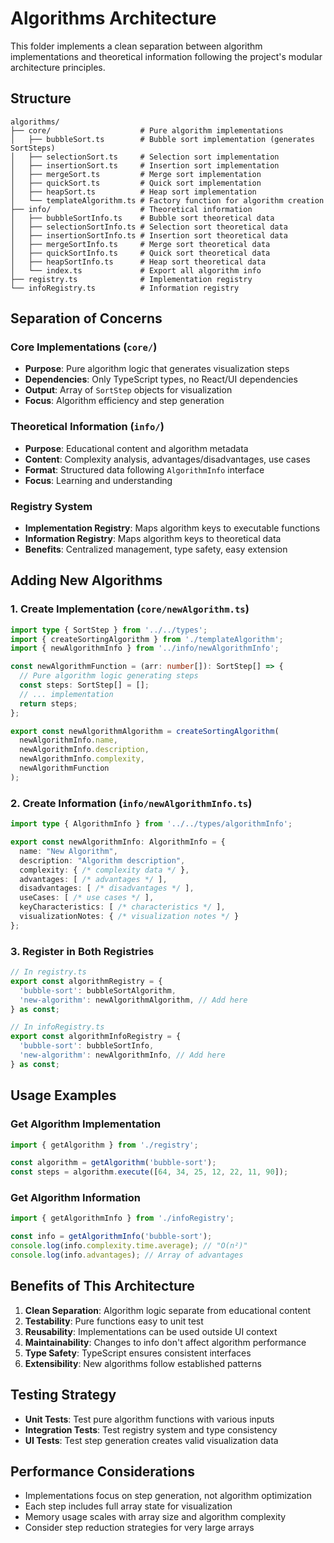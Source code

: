 # Algorithms Architecture

This folder implements a clean separation between algorithm implementations and theoretical information following the project's modular architecture principles.

## Structure

```
algorithms/
├── core/                    # Pure algorithm implementations
│   ├── bubbleSort.ts        # Bubble sort implementation (generates SortSteps)
│   ├── selectionSort.ts     # Selection sort implementation  
│   ├── insertionSort.ts     # Insertion sort implementation
│   ├── mergeSort.ts         # Merge sort implementation
│   ├── quickSort.ts         # Quick sort implementation
│   ├── heapSort.ts          # Heap sort implementation
│   └── templateAlgorithm.ts # Factory function for algorithm creation
├── info/                    # Theoretical information
│   ├── bubbleSortInfo.ts    # Bubble sort theoretical data
│   ├── selectionSortInfo.ts # Selection sort theoretical data
│   ├── insertionSortInfo.ts # Insertion sort theoretical data
│   ├── mergeSortInfo.ts     # Merge sort theoretical data
│   ├── quickSortInfo.ts     # Quick sort theoretical data
│   ├── heapSortInfo.ts      # Heap sort theoretical data
│   └── index.ts             # Export all algorithm info
├── registry.ts              # Implementation registry
└── infoRegistry.ts          # Information registry
```

## Separation of Concerns

### Core Implementations (`core/`)
- **Purpose**: Pure algorithm logic that generates visualization steps
- **Dependencies**: Only TypeScript types, no React/UI dependencies
- **Output**: Array of `SortStep` objects for visualization
- **Focus**: Algorithm efficiency and step generation

### Theoretical Information (`info/`)
- **Purpose**: Educational content and algorithm metadata
- **Content**: Complexity analysis, advantages/disadvantages, use cases
- **Format**: Structured data following `AlgorithmInfo` interface
- **Focus**: Learning and understanding

### Registry System
- **Implementation Registry**: Maps algorithm keys to executable functions
- **Information Registry**: Maps algorithm keys to theoretical data
- **Benefits**: Centralized management, type safety, easy extension

## Adding New Algorithms

### 1. Create Implementation (`core/newAlgorithm.ts`)
```typescript
import type { SortStep } from '../../types';
import { createSortingAlgorithm } from './templateAlgorithm';
import { newAlgorithmInfo } from '../info/newAlgorithmInfo';

const newAlgorithmFunction = (arr: number[]): SortStep[] => {
  // Pure algorithm logic generating steps
  const steps: SortStep[] = [];
  // ... implementation
  return steps;
};

export const newAlgorithmAlgorithm = createSortingAlgorithm(
  newAlgorithmInfo.name,
  newAlgorithmInfo.description,
  newAlgorithmInfo.complexity,
  newAlgorithmFunction
);
```

### 2. Create Information (`info/newAlgorithmInfo.ts`)
```typescript
import type { AlgorithmInfo } from '../../types/algorithmInfo';

export const newAlgorithmInfo: AlgorithmInfo = {
  name: "New Algorithm",
  description: "Algorithm description",
  complexity: { /* complexity data */ },
  advantages: [ /* advantages */ ],
  disadvantages: [ /* disadvantages */ ],
  useCases: [ /* use cases */ ],
  keyCharacteristics: [ /* characteristics */ ],
  visualizationNotes: { /* visualization notes */ }
};
```

### 3. Register in Both Registries
```typescript
// In registry.ts
export const algorithmRegistry = {
  'bubble-sort': bubbleSortAlgorithm,
  'new-algorithm': newAlgorithmAlgorithm, // Add here
} as const;

// In infoRegistry.ts  
export const algorithmInfoRegistry = {
  'bubble-sort': bubbleSortInfo,
  'new-algorithm': newAlgorithmInfo, // Add here
} as const;
```

## Usage Examples

### Get Algorithm Implementation
```typescript
import { getAlgorithm } from './registry';

const algorithm = getAlgorithm('bubble-sort');
const steps = algorithm.execute([64, 34, 25, 12, 22, 11, 90]);
```

### Get Algorithm Information
```typescript
import { getAlgorithmInfo } from './infoRegistry';

const info = getAlgorithmInfo('bubble-sort');
console.log(info.complexity.time.average); // "O(n²)"
console.log(info.advantages); // Array of advantages
```

## Benefits of This Architecture

1. **Clean Separation**: Algorithm logic separate from educational content
2. **Testability**: Pure functions easy to unit test
3. **Reusability**: Implementations can be used outside UI context  
4. **Maintainability**: Changes to info don't affect algorithm performance
5. **Type Safety**: TypeScript ensures consistent interfaces
6. **Extensibility**: New algorithms follow established patterns

## Testing Strategy

- **Unit Tests**: Test pure algorithm functions with various inputs
- **Integration Tests**: Test registry system and type consistency
- **UI Tests**: Test step generation creates valid visualization data

## Performance Considerations

- Implementations focus on step generation, not algorithm optimization
- Each step includes full array state for visualization
- Memory usage scales with array size and algorithm complexity
- Consider step reduction strategies for very large arrays
